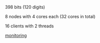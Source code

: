398 bits (120 digits)

8 nodes with 4 cores each (32 cores in total)

16 clients with 2 threads

[monitoring](https://console.cloud.google.com/monitoring/dashboards/builder/73fee302-005b-432f-924d-68e88ae2ebf5?project=cado-nfs-cloud&dashboardBuilderState=%257B%2522editModeEnabled%2522:false%257D&startTime=20220519T175000-07:00&endTime=20220519T185500-07:00)
